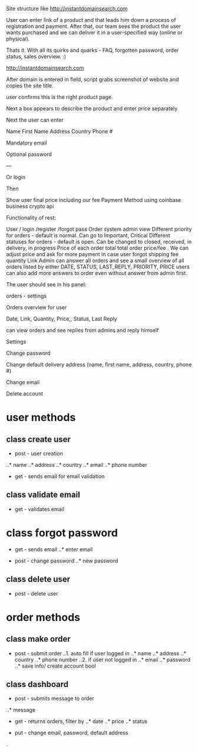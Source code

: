 Site structure like http://instantdomainsearch.com

User can enter link of a product and that leads him down a process of registration and payment.
After that, our team sees the product the user wants purchased and we can deliver it in a user-specified way (online or physical).

Thats it. With all its quirks and quarks - FAQ, forgotten password, order status, sales overview. :)

http://instantdomainsearch.com

After domain is entered in field, script grabs screenshot of website and copies the site title.

user confirms this is the right product page.

Next a box appears to describe the product and enter price separately

Next the user can enter

Name First Name Address Country Phone #

Mandatory email

Optional password

—

Or login

Then

Show user final price including our fee Payment Method using coinbase business crypto api

Functionality of rest:

User / login /register /forgot pass Order system admin view Different priority for orders -
default is normal. Can go to Important, Critical Different statuses for orders -
default is open. Can be changed to closed, received, in delivery, in progress Price of each order total total order price/fee .
We can adjust price and ask for more payment in case user forgot shipping fee quantity
 Link Admin can answer all orders and see a small overview of all orders listed by either
 DATE, STATUS, LAST_REPLY, PRIORITY, PRICE users can also add more answers to order even without answer from admin first.

The user should see in his panel:

orders - settings

Orders overview for user

Date, Link, Quantity, Price,, Status, Last Reply

can view orders and see replies from admins and reply himself

Settings

Change password

Change default delivery address (name, first name, address, country, phone #)

Change email

Delete account

# user methods

## class create user

* post - user creation

..* name
..* address
..* country
..* email
..* phone number

* get - sends email for email validation

## class validate email

* get - validates email

# class forgot password

* get - sends email
..* enter email

* post - change password
..* new password

## class delete user

* post - delete user

# order methods

## class make order

* post - submit order
..1. auto fill if user logged in
..* name
..* address
..* country
..* phone number
..2. if user not logged in
..* email
..* password  
..* save info/ create account bool

## class dashboard

* post - submits message to order

..* message

* get - returns orders, filter by
..* date
..* price
..* status

* put - change email, password, default address




























.
